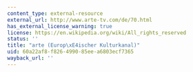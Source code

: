 ```yaml
---
content_type: external-resource
external_url: http://www.arte-tv.com/de/70.html
has_external_license_warning: true
license: https://en.wikipedia.org/wiki/All_rights_reserved
status: ''
title: "arte (Europ\xE4ischer Kulturkanal)"
uid: 60a22af8-f826-4990-85ee-a6803ecf7365
wayback_url: ''
---
```

